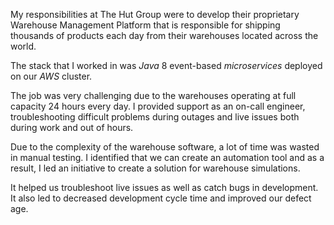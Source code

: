 My responsibilities at The Hut Group were to develop their proprietary Warehouse Management Platform that is responsible for shipping thousands of products each day from their warehouses located across the world.

The stack that I worked in was *Java* 8 event-based *microservices* deployed on our *AWS* cluster.

The job was very challenging due to the warehouses operating at full capacity 24 hours every day. I provided support as an on-call engineer, troubleshooting difficult problems during outages and live issues both during work and out of hours.

Due to the complexity of the warehouse software, a lot of time was wasted in manual testing. I identified that we can create an automation tool and as a result, I led an initiative to create a solution for warehouse simulations.

It helped us troubleshoot live issues as well as catch bugs in development. It also led to decreased development cycle time and improved our defect age.